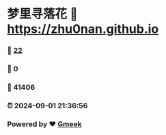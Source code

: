 # 梦里寻落花 :link: https://zhu0nan.github.io 
### :page_facing_up: [22](https://zhu0nan.github.io/tag.html) 
### :speech_balloon: 0 
### :hibiscus: 41406 
### :alarm_clock: 2024-09-01 21:36:56 
### Powered by :heart: [Gmeek](https://github.com/Meekdai/Gmeek)

